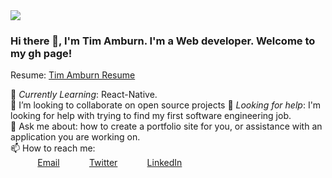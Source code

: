 
<img src="https://coverfiles.alphacoders.com/401/40138.jpg"/>

 
### Hi there 👋, I'm Tim Amburn. I'm a Web developer. Welcome to my gh page! <br>
 
Resume:  [Tim Amburn Resume](https://bit.ly/3KpX0Zc)
 
🌱 *Currently Learning*: React-Native. <br>
💞️ I’m looking to collaborate on open source projects
🤔 *Looking for help*: I'm looking for help with trying to find my first software engineering job.<br>
💬 Ask me about: how to create a portfolio site for you, or assistance with an application you are working on. <br>
📫 How to reach me: <br>
&nbsp;&nbsp;&nbsp;&nbsp;&nbsp;&nbsp;&nbsp;&nbsp;&nbsp;&nbsp; [Email](timothyamburn@dev1.mailer.me)
&nbsp;&nbsp;&nbsp;&nbsp;&nbsp;&nbsp;&nbsp;&nbsp;&nbsp;&nbsp; [Twitter](https://twitter.com/TimAmburn)
&nbsp;&nbsp;&nbsp;&nbsp;&nbsp;&nbsp;&nbsp;&nbsp;&nbsp;&nbsp; [LinkedIn](https://www.linkedin.com/in/timothy-amburn)
